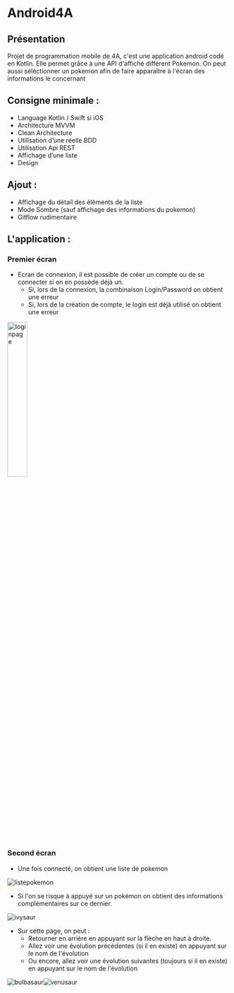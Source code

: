 # Android4A

## Présentation

Projet de programmation mobile de 4A, c'est une application android codé en Kotlin.
Elle permet grâce à une API d'affiché différent Pokemon.
On peut aussi séléctionner un pokemon afin de faire apparaître à l'écran des informations le concernant

## Consigne minimale :

  - Language Kotlin / Swift si iOS
  - Architecture MVVM
  - Clean Architecture
  - Utilisation d’une réelle BDD
  - Utilisation Api REST
  - Affichage d’une liste
  - Design

## Ajout :

  - Affichage du détail des éléments de la liste
  - Mode Sombre (sauf affichage des informations du pokemon)
  - Gitflow rudimentaire

## L'application :

### Premier écran

  - Ecran de connexion, il est possible de créer un compte ou de se connecter si on en possède déjà un.
    - Si, lors de la connexion, la combinaison Login/Password on obtient une erreur
    - Si, lors de la création de compte, le login est déjà utilisé on obtient une erreur

<img src="Images/LoginPage.jpg" alt="loginpage" width="30%" height="30%">



### Second écran

  - Une fois connecté, on obtient une liste de pokemon

<img src="Images/ListePokemon.jpg" alt="listepokemon">

  - Si l'on se risque à appuyé sur un pokémon on obtient des informations complémentaires sur ce dernier.
  
<img src="Images/ivysaur.jpg" alt="ivysaur">
  
  - Sur cette page, on peut :
    - Retourner en arrière en appuyant sur la flèche en haut à droite.
    - Allez voir une évolution précédentes (si il en existe) en appuyant sur le nom de l'évolution
    - Ou encore, allez voir une évolution suivantes (toujours si il en existe) en appuyant sur le nom de l'évolution

<img src="Images/bulbasaur.jpg" alt="bulbasaur"><img src="Images/venusaur.jpg" alt="venusaur">
